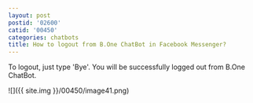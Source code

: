 ```yaml
---
layout: post
postid: '02600'
catid: '00450'
categories: chatbots
title: How to logout from B.One ChatBot in Facebook Messenger?
---
```


To logout, just type 'Bye'. You will be successfully logged out from B.One ChatBot.


![]({{ site.img }}/00450/image41.png)
